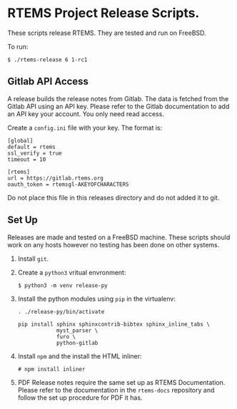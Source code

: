 # RTEMS Project Release Scripts.

These scripts release RTEMS. They are tested and run on FreeBSD.

To run:
```shell
$ ./rtems-release 6 1-rc1
```

## Gitlab API Access

A release builds the release notes from Gitlab. The data is fetched
from the Gitlab API using an API key. Please refer to the Gitlab
documentation to add an API key your account. You only need read
access.

Create a `config.ini` file with your key. The format is:

```
[global]
default = rtems
ssl_verify = true
timeout = 10

[rtems]
url = https://gitlab.rtems.org
oauth_token = rtemsgl-AKEYOFCHARACTERS
```

Do not place this file in this releases directory and do not added it
to git.

## Set Up

Releases are made and tested on a FreeBSD machine. These scripts
should work on any hosts however no testing has been done on other
systems.

1. Install `git`.

2. Create a `python3` vritual envronment:

   ```shell
   $ python3 -m venv release-py
   ```

3. Install the python modules using `pip` in the virtualenv:

   ```shell
   . ./release-py/bin/activate
   ```

   ```shell
   pip install sphinx sphinxcontrib-bibtex sphinx_inline_tabs \
               myst_parser \
               furo \
               python-gitlab
   ```

4. Install `npm` and the install the HTML inliner:

   ```
   # npm install inliner
   ```

4. PDF Release notes require the same set up as RTEMS
   Documentation. Please refer to the documentation in the
   `rtems-docs` repository and follow the set up procedure for PDF it
   has.
